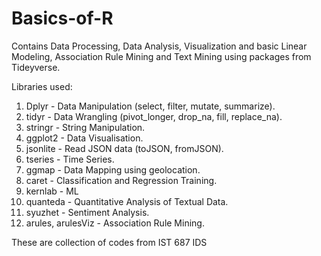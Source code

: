 # Basics-of-R
Contains Data Processing, Data Analysis, Visualization and basic Linear Modeling, Association Rule Mining and Text Mining using packages from Tideyverse.  

Libraries used:  
1. Dplyr - Data Manipulation (select, filter, mutate, summarize).  
2. tidyr - Data Wrangling (pivot_longer, drop_na, fill, replace_na). 
3. stringr - String Manipulation. 
4. ggplot2 - Data Visualisation. 
5. jsonlite - Read JSON data (toJSON, fromJSON). 
6. tseries - Time Series. 
7. ggmap - Data Mapping using geolocation. 
8. caret - Classification and Regression Training. 
9. kernlab - ML
10. quanteda - Quantitative Analysis of Textual Data. 
11. syuzhet - Sentiment Analysis. 
12. arules, arulesViz - Association Rule Mining. 

These are collection of codes from IST 687 IDS
